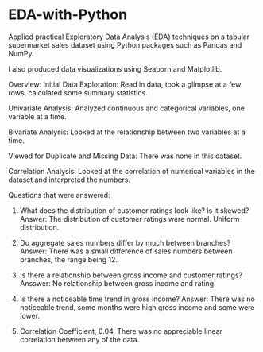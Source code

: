 # EDA-with-Python
Applied practical Exploratory Data Analysis (EDA) techniques on a tabular supermarket sales dataset using Python packages such as Pandas and NumPy. 

I also produced data visualizations using Seaborn and Matplotlib.

Overview:
Initial Data Exploration: Read in data, took a glimpse at a few rows, calculated some summary statistics.

Univariate Analysis: Analyzed continuous and categorical variables, one variable at a time.

Bivariate Analysis: Looked at the relationship between two variables at a time.

Viewed for Duplicate and Missing Data: There was none in this dataset. 

Correlation Analysis: Looked at the correlation of numerical variables in the dataset and interpreted the numbers.

Questions that were answered:
1. What does the distribution of customer ratings look like? is it skewed?
 Answer: The distribution of customer ratings were normal. Uniform distribution. 
 
2. Do aggregate sales numbers differ by much between branches?
 Answer: There was a small difference of sales numbers between branches, the range being 12. 

3. Is there a relationship between gross income and customer ratings?
 Ansswer: No relationship between gross income and rating. 

4. Is there a noticeable time trend in gross income?
 Answer: There was no noticeable trend, some months were high gross income and some were lower. 

5. Correlation Coefficient; 0.04, There was no appreciable linear correlation between any of the data. 
